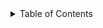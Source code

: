 <!-- TABLE OF CONTENTS -->
<details>
  <summary>Table of Contents</summary>
  <ol>
    <li>
      <a href="#Pilot-GitHub-Repository-Setup">Pilot-GitHub-Repository-Setup</a>
      <ul><li><li>
       <a href="#Step-1:-Cloning Repositories">Cloning Repositories</a>
        <ul><li>
         <a href="#Step-2:-Creating-Pilot-GitHub-Teams">Creating Pilot GitHub Teams</a>
         <ul><li>
        <a href="#Step-3:-Managing-Repository">Managing Repository</a></li>
          <ul><li>
        <a href="#Step-4:-Managing-Pilot-Teams">Managing Pilot Teams</a></li>
            <ul><li>
        <a href="#Step-5:-Other-Actions">Other Actions</a></li>
     
    <ol>
<details>
  
# Pilot GitHub Repository SetUp
#### Step 1: Cloning Repository Templates
#### Step 2: Creating Pilot GitHub Teams
#### Step 3: Managing Repository
#### Step 4: Managing Pilot Teams
#### Step 5: Other Actions

## Installation
#### Github Desktop Installation

#### Git Installation
